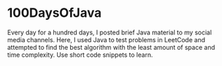# 100DaysOfJava
Every day for a hundred days, I posted brief Java material to my social media channels. Here, I used Java to test problems in LeetCode and attempted to find the best algorithm with the least amount of space and time complexity. Use short code snippets to learn.

